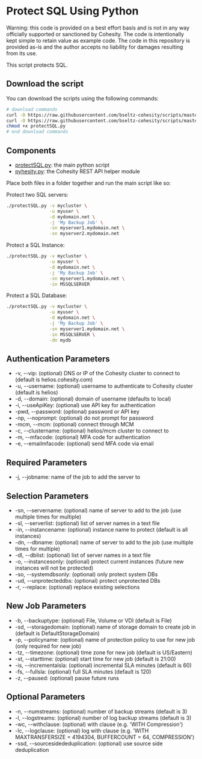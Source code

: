 # Protect SQL Using Python

Warning: this code is provided on a best effort basis and is not in any way officially supported or sanctioned by Cohesity. The code is intentionally kept simple to retain value as example code. The code in this repository is provided as-is and the author accepts no liability for damages resulting from its use.

This script protects SQL.

## Download the script

You can download the scripts using the following commands:

```bash
# download commands
curl -O https://raw.githubusercontent.com/bseltz-cohesity/scripts/master/sql/python/protectSQL/protectSQL.py
curl -O https://raw.githubusercontent.com/bseltz-cohesity/scripts/master/python/pyhesity.py
chmod +x protectSQL.py
# end download commands
```

## Components

* [protectSQL.py](https://raw.githubusercontent.com/bseltz-cohesity/scripts/master/python/protectSQL/protectSQL.py): the main python script
* [pyhesity.py](https://raw.githubusercontent.com/bseltz-cohesity/scripts/master/python/pyhesity/pyhesity.py): the Cohesity REST API helper module

Place both files in a folder together and run the main script like so:

Protect two SQL servers:

```bash
./protectSQL.py -v mycluster \
                -u myuser \
                -d mydomain.net \
                -j 'My Backup Job' \
                -sn myserver1.mydomain.net \
                -sn myserver2.mydomain.net
```

Protect a SQL Instance:

```bash
./protectSQL.py -v mycluster \
                -u myuser \
                -d mydomain.net \
                -j 'My Backup Job' \
                -sn myserver1.mydomain.net \
                -in MSSQLSERVER
```

Protect a SQL Database:

```bash
./protectSQL.py -v mycluster \
                -u myuser \
                -d mydomain.net \
                -j 'My Backup Job' \
                -sn myserver1.mydomain.net \
                -in MSSQLSERVER \
                -dn mydb
```

## Authentication Parameters

* -v, --vip: (optional) DNS or IP of the Cohesity cluster to connect to (default is helios.cohesity.com)
* -u, --username: (optional) username to authenticate to Cohesity cluster (default is helios)
* -d, --domain: (optional) domain of username (defaults to local)
* -i, --useApiKey: (optional) use API key for authentication
* -pwd, --password: (optional) password or API key
* -np, --noprompt: (optional) do not prompt for password
* -mcm, --mcm: (optional) connect through MCM
* -c, --clustername: (optional) helios/mcm cluster to connect to
* -m, --mfacode: (optional) MFA code for authentication
* -e, --emailmfacode: (optional) send MFA code via email

## Required Parameters

* -j, --jobname: name of the job to add the server to

## Selection Parameters

* -sn, --servername: (optional) name of server to add to the job (use multiple times for multiple)
* -sl, --serverlist: (optional) list of server names in a text file
* -in, --instancename: (optional) instance name to protect (default is all instances)
* -dn, --dbname: (optional) name of server to add to the job (use multiple times for multiple)
* -dl, --dblist: (optional) list of server names in a text file
* -o, --instancesonly: (optional) protect current instances (future new instances will not be protected)
* -so, --systemdbsonly: (optional) only protect system DBs
* -ud, --unprotecteddbs: (optional) protect unprotected DBs
* -r, --replace: (optional) replace existing selections

## New Job Parameters

* -b, --backuptype: (optional) File, Volume or VDI (default is File)
* -sd, --storagedomain: (optional) name of storage domain to create job in (default is DefaultStorageDomain)
* -p, --policyname: (optional) name of protection policy to use for new job (only required for new job)
* -tz, --timezone: (optional) time zone for new job (default is US/Eastern)
* -st, --starttime: (optional) start time for new job (default is 21:00)
* -is, --incrementalsla: (optional) incremental SLA minutes (default is 60)
* -fs, --fullsla: (optional) full SLA minutes (default is 120)
* -z, --paused: (optional) pause future runs

## Optional Parameters

* -n, --numstreams: (optional) number of backup streams (default is 3)
* -l, --logstreams: (optional) number of log backup streams (default is 3)
* -wc, --withclause: (optional) with clause (e.g. 'WITH Compression')
* -lc, --logclause: (optional) log with clause (e.g. 'WITH MAXTRANSFERSIZE = 4194304, BUFFERCOUNT = 64, COMPRESSION')
* -ssd, --sourcesidededuplication: (optional) use source side deduplication
